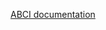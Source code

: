 [ABCI documentation](https://github.com/cometbft/cometbft/blob/v0.37.x/spec/abci/abci++_methods.md#prepareproposal)
